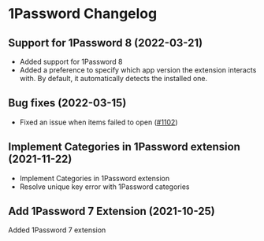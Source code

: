 # 1Password Changelog

## Support for 1Password 8 (2022-03-21)

- Added support for 1Password 8
- Added a preference to specify which app version the extension interacts with. By default, it automatically detects the installed one.

## Bug fixes (2022-03-15)

- Fixed an issue when items failed to open ([#1102](https://github.com/raycast/extensions/issues/1102))

## Implement Categories in 1Password extension (2021-11-22)

- Implement Categories in 1Password extension
- Resolve unique key error with 1Password categories

## Add 1Password 7 Extension (2021-10-25)

Added 1Password 7 extension
